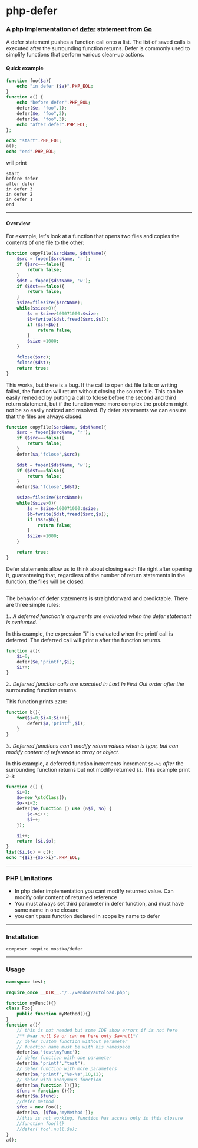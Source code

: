 # php-defer
### A php implementation of [defer](https://golang.org/doc/effective_go.html#defer) statement from [Go](https://golang.org/)


A defer statement pushes a function call onto a list. The list of saved calls
is executed after the surrounding function returns. Defer is commonly used to
simplify functions that perform various clean-up actions.

#### Quick example

```php
function foo($a){
	echo "in defer {$a}".PHP_EOL;
}
function a() {
	echo "before defer".PHP_EOL;
	defer($e, "foo",1);
	defer($e, "foo",2);
	defer($e, "foo",3);
	echo "after defer".PHP_EOL;
};

echo "start".PHP_EOL;
a();
echo "end".PHP_EOL;
```
will print
```text
start
before defer
after defer
in defer 3
in defer 2
in defer 1
end
```

----
#### Overview

For example, let's look at a function that opens two files and copies the 
contents of one file to the other:
```php
function copyFile($srcName, $dstName){
	$src = fopen($srcName, 'r');
	if ($src===false){
		return false;
	}
	$dst = fopen($dstName, 'w');
	if ($dst===false){
		return false;
	}
	$size=filesize($srcName);
	while($size>0){
		$s = $size>1000?1000:$size;
		$b=fwrite($dst,fread($src,$s));
		if ($s!=$b){
			return false;
		}
		$size-=1000;
	}

	fclose($src);
	fclose($dst);
	return true;
}
```

This works, but there is a bug. If the call to open dst file fails or writing failed, the function
will return without closing the source file. This can be easily remedied by 
putting a call to fclose before the second and third return statement, but if the
function were more complex the problem might not be so easily noticed and resolved. 
By defer statements we can ensure that the files are always closed:
```php
function copyFile($srcName, $dstName){
	$src = fopen($srcName, 'r');
	if ($src===false){
		return false;
	}
	defer($a,'fclose',$src);

	$dst = fopen($dstName, 'w');
	if ($dst===false){
		return false;
	}
	defer($a,'fclose',$dst);

	$size=filesize($srcName);
	while($size>0){
		$s = $size>1000?1000:$size;
		$b=fwrite($dst,fread($src,$s));
		if ($s!=$b){
			return false;
		}
		$size-=1000;
	}

	return true;
}
```

Defer statements allow us to think about closing each file right after opening it, guaranteeing
that, regardless of the number of return statements in the function, the files will be closed.

--------
The behavior of defer statements is straightforward and predictable. There are three simple rules:

`1.` *A deferred function's arguments are evaluated when the defer statement is evaluated.*

In this example, the expression "i" is evaluated when the printf call is deferred.
The deferred call will print `0` after the function returns.

```php
function a(){
	$i=0;
	defer($e,'printf',$i);
	$i++;
}
```

`2.` *Deferred function calls are executed in Last In First Out order after the*
surrounding function returns.

This function prints `3210`:
```php
function b(){
	for($i=0;$i<4;$i++){
		defer($a,'printf',$i);
	}
}
```

`3.` *Deferred functions can`t modify return values when is type, but can modify content of
reference to array or object.*

In this example, a deferred function increments increment `$o->i` *after* the surrounding
function returns but not modify returned `$i`. This example print `2-3`:
```php
function c() {
	$i=1;
	$o=new \stdClass();
	$o->i=2;
	defer($e,function () use (&$i, $o) {
		$o->i++;
		$i++;
	});

	$i++;
	return [$i,$o];
}
list($i,$o) = c();
echo "{$i}-{$o->i}".PHP_EOL;
```
---
### PHP Limitations

- In php defer implementation you cant modify returned value. Can modify only content of returned reference
- You must always set third parameter in defer function, and must have same name in one closure
- you can`t pass function declared in scope by name to defer

---
### Installation

```shell
composer require mostka/defer 
```

---
### Usage

```php
namespace test;

require_once __DIR__.'/../vendor/autoload.php';

function myFunc(){}
class Foo{
	public function myMethod(){}
}
function a(){
	// this is not needed but some IDE show errors if is not here
	/** @var null $a or can me here only $a=null*/
	// defer custom function without parameter
	// function name must be with his namespace
	defer($a,'test\myFunc');
	// defer function with one parameter
	defer($a,'printf',"test");
	// defer function with more parameters
	defer($a,'printf',"%s-%s",10,12);
	// defer with anonymous function
	defer($a,function (){});
	$func = function (){};
	defer($a,$func);
	//defer method
	$foo = new Foo();
	defer($a, [$foo,'myMethod']);
	//this is not working, function has access only in this closure
	//function foo(){}
	//defer('foo',null,$a);
}
a();
```